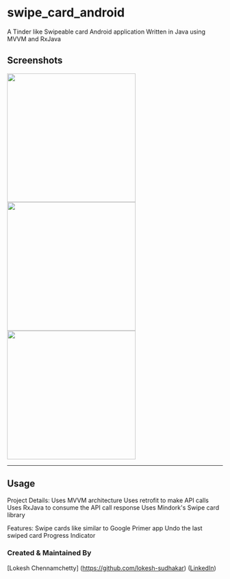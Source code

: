 # swipe_card_android

A Tinder like Swipeable card Android application  Written in Java using MVVM and RxJava

## Screenshots

<img src="https://user-images.githubusercontent.com/35700254/89740791-87bf2280-daa9-11ea-90a6-e068330030a4.png" height="300em" />  <img src="https://user-images.githubusercontent.com/35700254/89740808-b937ee00-daa9-11ea-8616-f21b55f55d0e.png" height="300em" /> <img src="https://user-images.githubusercontent.com/35700254/89740821-cead1800-daa9-11ea-9453-b52ebb50c71d.png" height="300em" />

---

## Usage

Project Details:
    Uses MVVM architecture 
    Uses retrofit to make API calls
    Uses RxJava to consume the API call response
    Uses Mindork's Swipe card library

Features:
    Swipe cards like similar to Google Primer app
    Undo the last swiped card
    Progress Indicator
    
### Created & Maintained By

[Lokesh Chennamchetty] (https://github.com/lokesh-sudhakar) ([LinkedIn](https://www.linkedin.com/in/lokesh-chennamchetty))

    